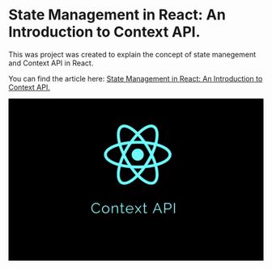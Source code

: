 # State Management in React: An Introduction to Context API.

This was project was created to explain the concept of state manegement and Context API in React.

You can find the article here: [State Management in React: An Introduction to Context API.](https://emmanueloloke.hashnode.dev/state-management-in-react-an-introduction-to-context-api)

![App Screenshot](./src/images/react-state-mgmt.png)
